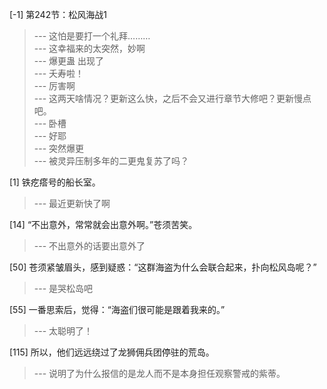 
[-1] 第242节：松风海战1
>--- 这怕是要打一个礼拜………<br>
>--- 这幸福来的太突然，妙啊<br>
>--- 爆更蛊 出现了<br>
>--- 夭寿啦！<br>
>--- 厉害啊<br>
>--- 这两天啥情况？更新这么快，之后不会又进行章节大修吧？更新慢点吧。<br>
>--- 卧槽<br>
>--- 好耶<br>
>--- 突然爆更<br>
>--- 被灵异压制多年的二更鬼复苏了吗？<br>

[1] 铁疙瘩号的船长室。
>--- 最近更新快了啊<br>

[14] “不出意外，常常就会出意外啊。”苍须苦笑。
>--- 不出意外的话要出意外了<br>

[50] 苍须紧皱眉头，感到疑惑：“这群海盗为什么会联合起来，扑向松风岛呢？”
>--- 是哭松岛吧<br>

[55] 一番思索后，觉得：“海盗们很可能是跟着我来的。”
>--- 太聪明了！<br>

[115] 所以，他们远远绕过了龙狮佣兵团停驻的荒岛。
>--- 说明了为什么报信的是龙人而不是本身担任观察警戒的紫蒂。<br>
